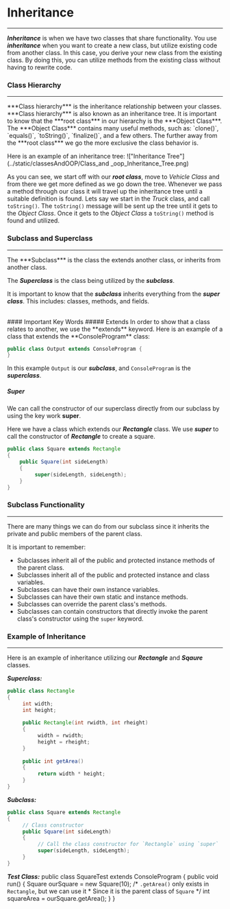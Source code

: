 # Inheritance
<hr>

***Inheritance*** is when we have two classes that share functionality. You use ***inheritance*** when you want to create a new class, but utilize existing code from another class. In this case, you derive your new class from the existing class. By doing this, you can utilize methods from the existing class without having to rewrite code.

### Class Hierarchy
<hr>
***Class hierarchy*** is the inheritance relationship between your classes. ***Class hierarchy*** is also known as an inheritance tree. It is important to know that the ***root class*** in our hierarchy is the ***Object Class***. The ***Object Class*** contains many useful methods, such as: `clone()`, `equals()`, `toString()`, `finalize()`, and a few others. The further away from the ***root class*** we go the more exclusive the class behavior is.

Here is an example of an inheritance tree:
!["Inheritance Tree"](../static/classesAndOOP/Class_and _oop_Inheritance_Tree.png)

As you can see, we start off with our ***root class***, move to *Vehicle Class* and from there we get more defined as we go down the tree. Whenever we pass a method through our class it will travel up the inheritance tree until a suitable definition is found. Lets say we start in the *Truck* class, and call `toString()`. The `toString()` message will be sent up the tree until it gets to the *Object Class*. Once it gets to the *Object Class* a `toString()` method is found and utilized.

### Subclass and Superclass
<hr>
The ***Subclass*** is the class the extends another class, or inherits from another class.
 
The ***Superclass*** is the class being utilized by the ***subclass***.

It is important to know that the ***subclass*** inherits everything from the ***super class***. This includes: classes, methods, and fields. 

<br>
#### Important Key Words
##### Extends
In order to show that a class relates to another, we use the **extends** keyword. Here is an example of a class that extends the **ConsoleProgram** class:

```Java
public class Output extends ConsoleProgram {
}
``` 
In this example `Output` is our ***subclass***, and `ConsoleProgram` is the ***superclass***.

##### Super
We can call the constructor of our superclass directly from our subclass by using the key work **super**.

Here we have a class which extends our ***Rectangle*** class. We use ***super*** to call the constructor of ***Rectangle*** to create a square.
```Java
public class Square extends Rectangle
{
    public Square(int sideLength)
    {
         super(sideLength, sideLength);
    }
}

```

### Subclass Functionality
<hr>

There are many things we can do from our subclass since it inherits the private and public members of the parent class. 
<br>

It is important to remember:

- Subclasses inherit all of the public and protected instance methods of the parent class.
- Subclasses inherit all of the public and protected instance and class variables.
- Subclasses can have their own instance variables.
- Subclasses can have their own static and instance methods.
- Subclasses can override the parent class's methods.
- Subclasses can contain constructors that directly invoke the parent class's constructor using the `super` keyword.

### Example of Inheritance
<hr>

Here is an example of inheritance utilizing our ***Rectangle*** and ***Sqaure*** classes.

***Superclass:***
```Java
public class Rectangle
{
     int width;
     int height;
     
     public Rectangle(int rwidth, int rheight)
     {
          width = rwidth;
          height = rheight;
     }
     
     public int getArea()
     {
          return width * height;
     }
}
```

***Subclass:***
```Java
public class Square extends Rectangle
{
     // Class constructor
     public Square(int sideLength)
     {
          // Call the class constructor for `Rectangle` using `super`
          super(sideLength, sideLength);
     }
}
```


***Test Class:***
public class SquareTest extends ConsoleProgram
{
     public void run()
     {
          Square ourSquare = new Square(10);
          /* `.getArea()` only exists in `Rectangle`, but we can use it
           * Since it is the parent class of `Square`
           */ 
          int squareArea = ourSquare.getArea();
     }
}